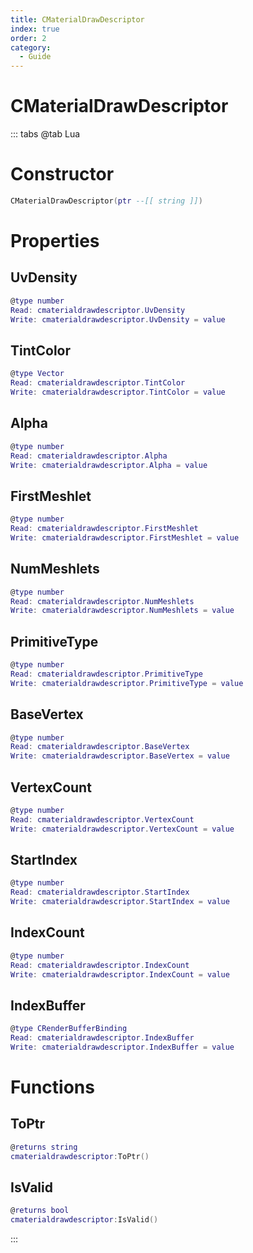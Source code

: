 ```yaml
---
title: CMaterialDrawDescriptor
index: true
order: 2
category:
  - Guide
---
```


# CMaterialDrawDescriptor

::: tabs
@tab Lua
# Constructor
```lua
CMaterialDrawDescriptor(ptr --[[ string ]])
```
# Properties
## UvDensity 
```lua
@type number
Read: cmaterialdrawdescriptor.UvDensity
Write: cmaterialdrawdescriptor.UvDensity = value
```
## TintColor 
```lua
@type Vector
Read: cmaterialdrawdescriptor.TintColor
Write: cmaterialdrawdescriptor.TintColor = value
```
## Alpha 
```lua
@type number
Read: cmaterialdrawdescriptor.Alpha
Write: cmaterialdrawdescriptor.Alpha = value
```
## FirstMeshlet 
```lua
@type number
Read: cmaterialdrawdescriptor.FirstMeshlet
Write: cmaterialdrawdescriptor.FirstMeshlet = value
```
## NumMeshlets 
```lua
@type number
Read: cmaterialdrawdescriptor.NumMeshlets
Write: cmaterialdrawdescriptor.NumMeshlets = value
```
## PrimitiveType 
```lua
@type number
Read: cmaterialdrawdescriptor.PrimitiveType
Write: cmaterialdrawdescriptor.PrimitiveType = value
```
## BaseVertex 
```lua
@type number
Read: cmaterialdrawdescriptor.BaseVertex
Write: cmaterialdrawdescriptor.BaseVertex = value
```
## VertexCount 
```lua
@type number
Read: cmaterialdrawdescriptor.VertexCount
Write: cmaterialdrawdescriptor.VertexCount = value
```
## StartIndex 
```lua
@type number
Read: cmaterialdrawdescriptor.StartIndex
Write: cmaterialdrawdescriptor.StartIndex = value
```
## IndexCount 
```lua
@type number
Read: cmaterialdrawdescriptor.IndexCount
Write: cmaterialdrawdescriptor.IndexCount = value
```
## IndexBuffer 
```lua
@type CRenderBufferBinding
Read: cmaterialdrawdescriptor.IndexBuffer
Write: cmaterialdrawdescriptor.IndexBuffer = value
```
# Functions
## ToPtr
```lua
@returns string
cmaterialdrawdescriptor:ToPtr()
```
## IsValid
```lua
@returns bool
cmaterialdrawdescriptor:IsValid()
```

:::